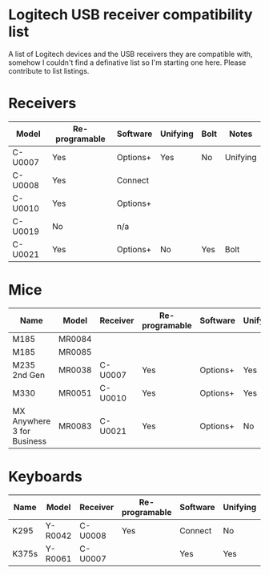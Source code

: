 # Logitech USB receiver compatibility list
A list of Logitech devices and the USB receivers they are compatible with, somehow I couldn't find a definative list so I'm starting one here. Please contribute to list listings.

# Receivers
| Model | Re-programable | Software | Unifying | Bolt | Notes |
| --- | --- | --- | --- | --- | --- |
| C-U0007 | Yes | Options+ | Yes | No | Unifying |
| C-U0008 | Yes | Connect | |
| C-U0010 | Yes | Options+ | |
| C-U0019 | No | n/a | |
| C-U0021 | Yes | Options+ | No | Yes | Bolt |

# Mice
| Name | Model | Receiver | Re-programable | Software | Unifying | Bolt | Bluetooth |
| --- | --- | --- | --- | --- | --- | --- | --- |
| M185 | MR0084 | | | | | No | No |
| M185 | MR0085 | | | | | No | No |
| M235 2nd Gen | MR0038 | C-U0007 | Yes | Options+ | Yes | No | No |
| M330 | MR0051 | C-U0010 | Yes | Options+ | Yes | No | No |
| MX Anywhere 3 for Business | MR0083 | C-U0021 | Yes | Options+ | No | Yes | Yes |

# Keyboards
| Name | Model | Receiver | Re-programable | Software | Unifying | Bluetooth |
| --- | --- | --- | --- | --- | --- | --- |
| K295 | Y-R0042 | C-U0008 | Yes | Connect | No | No |
| K375s | Y-R0061 | C-U0007 | | Yes | Yes | Yes |
